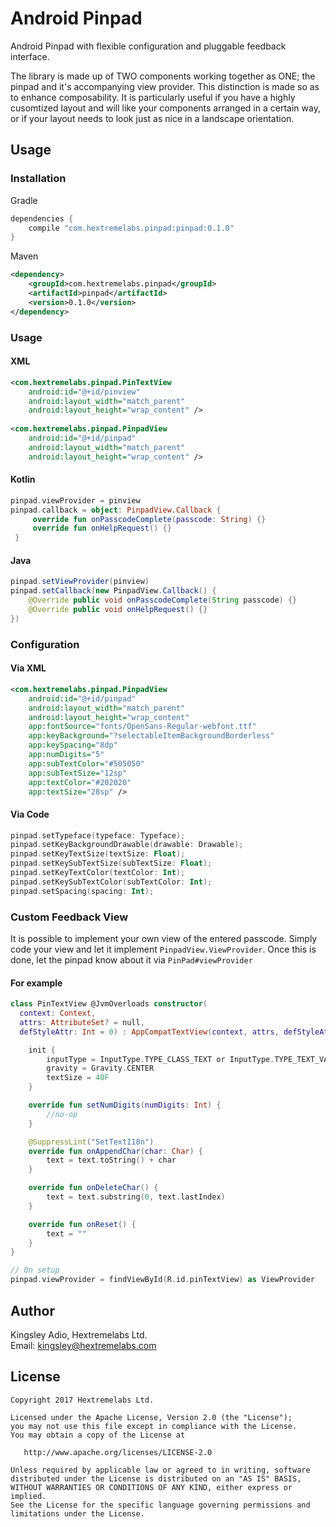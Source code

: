 # Android Pinpad
Android Pinpad with flexible configuration and pluggable feedback interface. 

The library is made up of TWO components working together as ONE; the pinpad and it's accompanying view provider.
This distinction is made so as to enhance composability. It is particularly useful if you have a highly cusomtized layout 
and will like your components arranged in a certain way, or if your layout needs to look just as nice 
in a landscape orientation.

## Usage
### Installation
Gradle

```groovy
dependencies {
    compile "com.hextremelabs.pinpad:pinpad:0.1.0"
}
```

Maven

```xml
<dependency>
    <groupId>com.hextremelabs.pinpad</groupId>
    <artifactId>pinpad</artifactId>
    <version>0.1.0</version>
</dependency>
```

### Usage
#### XML
```xml
<com.hextremelabs.pinpad.PinTextView
    android:id="@+id/pinview"
    android:layout_width="match_parent"
    android:layout_height="wrap_content" />
    
<com.hextremelabs.pinpad.PinpadView
    android:id="@+id/pinpad"
    android:layout_width="match_parent"
    android:layout_height="wrap_content" />
````

#### Kotlin
```kotlin
pinpad.viewProvider = pinview
pinpad.callback = object: PinpadView.Callback {
     override fun onPasscodeComplete(passcode: String) {}
     override fun onHelpRequest() {}
 }
```

#### Java
```java
pinpad.setViewProvider(pinview)
pinpad.setCallback(new PinpadView.Callback() {
    @Override public void onPasscodeComplete(String passcode) {}
    @Override public void onHelpRequest() {}
})
```

### Configuration
#### Via XML
```xml
<com.hextremelabs.pinpad.PinpadView
    android:id="@+id/pinpad"
    android:layout_width="match_parent"
    android:layout_height="wrap_content"
    app:fontSource="fonts/OpenSans-Regular-webfont.ttf"
    app:keyBackground="?selectableItemBackgroundBorderless"
    app:keySpacing="8dp"
    app:numDigits="5"
    app:subTextColor="#505050"
    app:subTextSize="12sp"
    app:textColor="#202020"
    app:textSize="28sp" />
```

#### Via Code
```kotlin
pinpad.setTypeface(typeface: Typeface);
pinpad.setKeyBackgroundDrawable(drawable: Drawable);
pinpad.setKeyTextSize(textSize: Float);
pinpad.setKeySubTextSize(subTextSize: Float);
pinpad.setKeyTextColor(textColor: Int);
pinpad.setKeySubTextColor(subTextColor: Int);
pinpad.setSpacing(spacing: Int);
```

### Custom Feedback View
It is possible to implement your own view of the entered passcode. 
Simply code your view and let it implement `PinpadView.ViewProvider`. 
Once this is done, let the pinpad know about it via `PinPad#viewProvider`

#### For example
```kotlin
class PinTextView @JvmOverloads constructor(
  context: Context,
  attrs: AttributeSet? = null,
  defStyleAttr: Int = 0) : AppCompatTextView(context, attrs, defStyleAttr), PinpadView.ViewProvider {

    init {
        inputType = InputType.TYPE_CLASS_TEXT or InputType.TYPE_TEXT_VARIATION_PASSWORD
        gravity = Gravity.CENTER
        textSize = 40F
    }

    override fun setNumDigits(numDigits: Int) {
        //no-op
    }

    @SuppressLint("SetTextI18n")
    override fun onAppendChar(char: Char) {
        text = text.toString() + char
    }

    override fun onDeleteChar() {
        text = text.substring(0, text.lastIndex)
    }

    override fun onReset() {
        text = ""
    }
}

// On setup
pinpad.viewProvider = findViewById(R.id.pinTextView) as ViewProvider
```


## Author
Kingsley Adio,
Hextremelabs Ltd.<br/>
Email: kingsley@hextremelabs.com

## License
```
Copyright 2017 Hextremelabs Ltd.

Licensed under the Apache License, Version 2.0 (the "License");
you may not use this file except in compliance with the License.
You may obtain a copy of the License at

   http://www.apache.org/licenses/LICENSE-2.0

Unless required by applicable law or agreed to in writing, software
distributed under the License is distributed on an "AS IS" BASIS,
WITHOUT WARRANTIES OR CONDITIONS OF ANY KIND, either express or implied.
See the License for the specific language governing permissions and
limitations under the License.
```
